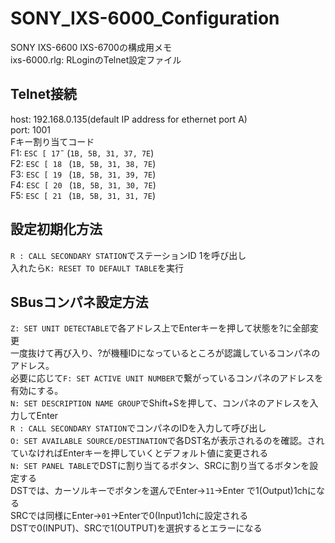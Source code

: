 # SONY_IXS-6000_Configuration
SONY IXS-6600 IXS-6700の構成用メモ  
ixs-6000.rlg: RLoginのTelnet設定ファイル  
## Telnet接続
host: 192.168.0.135(default IP address for ethernet port A)  
port: 1001  
Fキー割り当てコード  
F1:  `ESC [ 17̃ ` (`1B, 5B, 31, 37, 7E`)  
F2:  `ESC [ 18 ` (`1B, 5B, 31, 38, 7E`)  
F3:  `ESC [ 19 ` (`1B, 5B, 31, 39, 7E`)  
F4:  `ESC [ 20 ` (`1B, 5B, 31, 30, 7E`)  
F5:  `ESC [ 21 ` (`1B, 5B, 31, 31, 7E`)  
## 設定初期化方法
`R : CALL SECONDARY STATION`でステーションID 1を呼び出し  
入れたら`K: RESET TO DEFAULT TABLE`を実行  
## SBusコンパネ設定方法
`Z: SET UNIT DETECTABLE`で各アドレス上でEnterキーを押して状態を?に全部変更  
一度抜けて再び入り、?が機種IDになっているところが認識しているコンパネのアドレス。  
必要に応じて`F: SET ACTIVE UNIT NUMBER`で繋がっているコンパネのアドレスを有効にする。  
`N: SET DESCRIPTION NAME GROUP`でShift+Sを押して、コンパネのアドレスを入力してEnter  
`R : CALL SECONDARY STATION`でコンパネのIDを入力して呼び出し  
`O: SET AVAILABLE SOURCE/DESTINATION`で各DST名が表示されるのを確認。されていなければEnterキーを押していくとデフォルト値に変更される  
`N: SET PANEL TABLE`でDSTに割り当てるボタン、SRCに割り当てるボタンを設定する  
DSTでは、カーソルキーでボタンを選んでEnter→`11`→Enter で1(Output)1chになる  
SRCでは同様にEnter→`01`→Enterで0(Input)1chに設定される  
DSTで0(INPUT)、SRCで1(OUTPUT)を選択するとエラーになる
